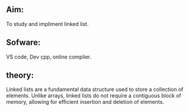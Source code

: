 ## Aim:
To study and impliment linked list.
## Sofware:
VS code, Dev cpp, online complier.
## theory:
Linked lists are a fundamental data structure used to store a collection of elements.
Unlike arrays, linked lists do not require a contiguous block of memory, allowing for efficient insertion and deletion of elements.

